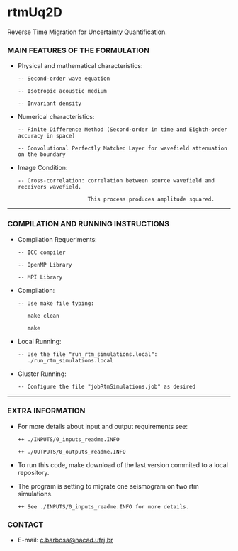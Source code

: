 # rtmUq2D

Reverse Time Migration for Uncertainty Quantification.

### MAIN FEATURES OF THE FORMULATION

- Physical and mathematical characteristics:

      -- Second-order wave equation

      -- Isotropic acoustic medium
      
      -- Invariant density

- Numerical characteristics:

      -- Finite Difference Method (Second-order in time and Eighth-order accuracy in space)
    
      -- Convolutional Perfectly Matched Layer for wavefield attenuation on the boundary

- Image Condition:

      -- Cross-correlation: correlation between source wavefield and receivers wavefield. 
      
                            This process produces amplitude squared.
____________________________________________________________


### COMPILATION AND RUNNING INSTRUCTIONS

- Compilation Requeriments:

      -- ICC compiler
      
      -- OpenMP Library
      
      -- MPI Library


- Compilation:

      -- Use make file typing:
      
         make clean
      
         make

- Local Running:

      -- Use the file "run_rtm_simulations.local":
         ./run_rtm_simulations.local

- Cluster Running:
   
      -- Configure the file "jobRtmSimulations.job" as desired
____________________________________________________________


### EXTRA INFORMATION

- For more details about input and output requirements see:

      ++ ./INPUTS/0_inputs_readme.INFO
      
      ++ ./OUTPUTS/0_outputs_readme.INFO
   
- To run this code, make download of the last version commited to
   a local repository.

- The program is setting to migrate one seismogram on two rtm simulations.

      ++ See ./INPUTS/0_inputs_readme.INFO for more details.
      
 ### CONTACT
 
 - E-mail: c.barbosa@nacad.ufrj.br
